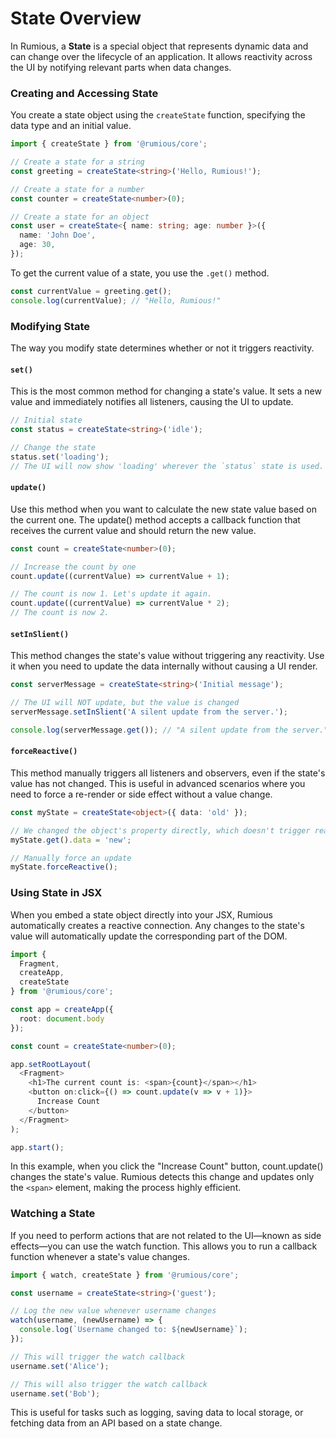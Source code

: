 

# State Overview

In Rumious, a **State** is a special object that represents dynamic data and can change over the lifecycle of an application. It allows reactivity across the UI by notifying relevant parts when data changes.


### Creating and Accessing State
You create a state object using the `createState` function, specifying the data type and an initial value.
```typescript
import { createState } from '@rumious/core';

// Create a state for a string
const greeting = createState<string>('Hello, Rumious!');

// Create a state for a number
const counter = createState<number>(0);

// Create a state for an object
const user = createState<{ name: string; age: number }>({
  name: 'John Doe',
  age: 30,
});
```

To get the current value of a state, you use the `.get()` method.
```typescript
const currentValue = greeting.get();
console.log(currentValue); // "Hello, Rumious!"
```

### Modifying State
The way you modify state determines whether or not it triggers reactivity.

#### `set()`
This is the most common method for changing a state's value. It sets a new value and immediately notifies all listeners, causing the UI to update.
```typescript
// Initial state
const status = createState<string>('idle');

// Change the state
status.set('loading');
// The UI will now show 'loading' wherever the `status` state is used.
```

#### `update()`
Use this method when you want to calculate the new state value based on the current one. The update() method accepts a callback function that receives the current value and should return the new value.
```typescript
const count = createState<number>(0);

// Increase the count by one
count.update((currentValue) => currentValue + 1);

// The count is now 1. Let's update it again.
count.update((currentValue) => currentValue * 2);
// The count is now 2.
```

#### `setInSlient()`
This method changes the state's value without triggering any reactivity. Use it when you need to update the data internally without causing a UI render.
```typescript
const serverMessage = createState<string>('Initial message');

// The UI will NOT update, but the value is changed
serverMessage.setInSlient('A silent update from the server.');

console.log(serverMessage.get()); // "A silent update from the server."
```

#### `forceReactive()`
This method manually triggers all listeners and observers, even if the state's value has not changed. This is useful in advanced scenarios where you need to force a re-render or side effect without a value change.
```typescript
const myState = createState<object>({ data: 'old' });

// We changed the object's property directly, which doesn't trigger reactivity by default
myState.get().data = 'new';

// Manually force an update
myState.forceReactive();
```

### Using State in JSX
When you embed a state object directly into your JSX, Rumious automatically creates a reactive connection. Any changes to the state's value will automatically update the corresponding part of the DOM.
```typescript
import {
  Fragment,
  createApp,
  createState
} from '@rumious/core';

const app = createApp({
  root: document.body
});

const count = createState<number>(0);

app.setRootLayout(
  <Fragment>
    <h1>The current count is: <span>{count}</span></h1>
    <button on:click={() => count.update(v => v + 1)}>
      Increase Count
    </button>
  </Fragment>
);

app.start();
```

In this example, when you click the "Increase Count" button, count.update() changes the state's value. Rumious detects this change and updates only the `<span>` element, making the process highly efficient.

### Watching a State
If you need to perform actions that are not related to the UI—known as side effects—you can use the watch function. This allows you to run a callback function whenever a state's value changes.
```typescript
import { watch, createState } from '@rumious/core';

const username = createState<string>('guest');

// Log the new value whenever username changes
watch(username, (newUsername) => {
  console.log(`Username changed to: ${newUsername}`);
});

// This will trigger the watch callback
username.set('Alice');

// This will also trigger the watch callback
username.set('Bob');
```

This is useful for tasks such as logging, saving data to local storage, or fetching data from an API based on a state change.
